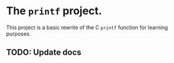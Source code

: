 # The `printf` project.

This project is a basic rewrite of the C `printf` function for learning purposes.

## TODO: Update docs
